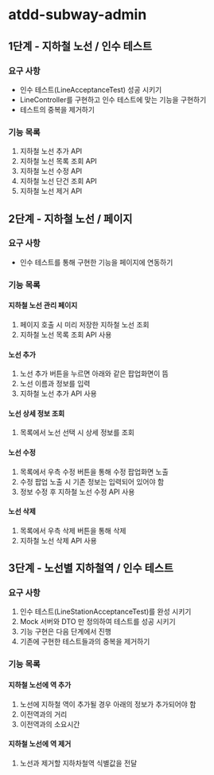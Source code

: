 # atdd-subway-admin

## 1단계 - 지하철 노선 / 인수 테스트
### 요구 사항
- 인수 테스트(LineAcceptanceTest) 성공 시키기
- LineController를 구현하고 인수 테스트에 맞는 기능을 구현하기
- 테스트의 중복을 제거하기

### 기능 목록
1. 지하철 노선 추가 API
2. 지하철 노선 목록 조회 API
3. 지하철 노선 수정 API
4. 지하철 노선 단건 조회 API
5. 지하철 노선 제거 API

## 2단계 - 지하철 노선 / 페이지
### 요구 사항
- 인수 테스트를 통해 구현한 기능을 페이지에 연동하기

### 기능 목록
#### 지하철 노선 관리 페이지
1.  페이지 호출 시 미리 저장한 지하철 노선 조회
2. 지하철 노선 목록 조회 API 사용
#### 노선 추가
1. 노선 추가 버튼을 누르면 아래와 같은 팝업화면이 뜸
2. 노선 이름과 정보를 입력
3. 지하철 노선 추가 API 사용
#### 노선 상세 정보 조회
1. 목록에서 노선 선택 시 상세 정보를 조회
#### 노선 수정
1. 목록에서 우측 수정 버튼을 통해 수정 팝업화면 노출
2. 수정 팝업 노출 시 기존 정보는 입력되어 있어야 함
3. 정보 수정 후 지하철 노선 수정 API 사용
#### 노선 삭제
1. 목록에서 우측 삭제 버튼을 통해 삭제
2. 지하철 노선 삭제 API 사용

## 3단계 - 노선별 지하철역 / 인수 테스트
### 요구 사항
1. 인수 테스트(LineStationAcceptanceTest)를 완성 시키기
2. Mock 서버와 DTO 만 정의하여 테스트를 성공 시키기
3. 기능 구현은 다음 단계에서 진행
4. 기존에 구현한 테스트들과의 중복을 제거하기
### 기능 목록
#### 지하철 노선에 역 추가
1. 노선에 지하철 역이 추가될 경우 아래의 정보가 추가되어야 함
2. 이전역과의 거리
3. 이전역과의 소요시간
#### 지하철 노선에 역 제거
1. 노선과 제거할 지하차철역 식별값을 전달